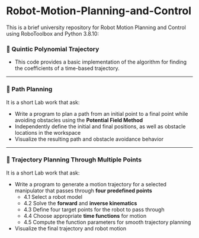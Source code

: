 # Robot-Motion-Planning-and-Control
This is a brief university repository for Robot Motion Planning and Control using RoboToolbox and Python 3.8.10:

### 🧩 Quintic Polynomial Trajectory
- This code provides a basic implementation of the algorithm for finding the coefficients of a time-based trajectory.

---
### 🧭 Path Planning
 It is a short Lab work that ask:
- Write a program to plan a path from an initial point to a final point while avoiding obstacles using the **Potential Field Method**
- Independently define the initial and final positions, as well as obstacle locations in the workspace
- Visualize the resulting path and obstacle avoidance behavior

---

### 🤖 Trajectory Planning Through Multiple Points
 It is a short Lab work that ask:
- Write a program to generate a motion trajectory for a selected manipulator that passes through **four predefined points**
  - 4.1 Select a robot model  
  - 4.2 Solve the **forward** and **inverse kinematics**  
  - 4.3 Define four target points for the robot to pass through  
  - 4.4 Choose appropriate **time functions** for motion  
  - 4.5 Compute the function parameters for smooth trajectory planning  
- Visualize the final trajectory and robot motion

